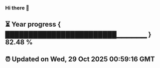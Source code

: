 ### Hi there 👋
⏳ Year progress { ████████████████████████▁▁▁▁▁▁ } 82.48 %
---
⏰ Updated on Wed, 29 Oct 2025 00:59:16 GMT
---
